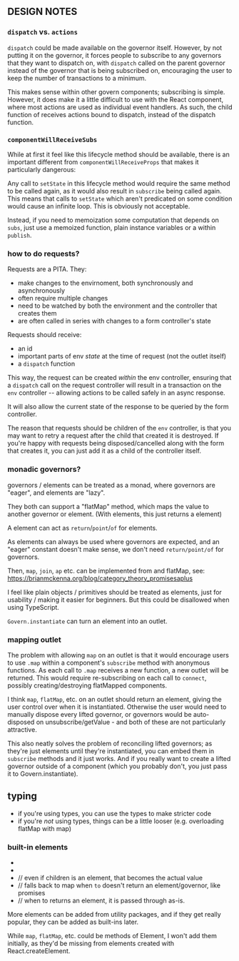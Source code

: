 DESIGN NOTES
------------

### `dispatch` vs. `actions`

`dispatch` could be made available on the governor itself. However, by not
putting it on the governor, it forces people to subscribe to any governors
that they want to dispatch on, with `dispatch` called on the parent governor
instead of the governor that is being subscribed on, encouraging the user to
keep the number of transactions to a minimum.

This makes sense within other govern components; subscribing is simple.
However, it does make it a little difficult to use with the React <Subscribe>
component, where most actions are used as individual event handlers. As such,
the child function of <Subscribe> receives actions bound to dispatch, instead
of the dispatch function.


### `componentWillReceiveSubs`

While at first it feel like this lifecycle method should be available, there
is an important different from `componentWillReceiveProps` that makes it
particularly dangerous:

Any call to `setState` in this lifecycle method would require the same method
to be called again, as it would also result in `subscribe` being called again.
This means that calls to `setState` which aren't predicated on some condition
would cause an infinite loop. This is obviously not acceptable.

Instead, if you need to memoization some computation that depends on `subs`,
just use a memoized function, plain instance variables or a within `publish`.


### how to do requests?

Requests are a PITA. They:

- make changes to the envirnoment, both synchronously and asynchronously
- often require multiple changes
- need to be watched by both the environment and the controller that creates
  them
- are often called in series with changes to a form controller's state

Requests should receive:

- an id
- important parts of env *state* at the time of request (not the outlet itself)
- a `dispatch` function

This way, the request can be created *within* the env controller, ensuring
that a `dispatch` call on the request controller will result in a transaction
on the `env` controller -- allowing actions to be called safely in an async
response.

It will also allow the current state of the response to be queried by the
form controller.

The reason that requests should be children of the `env` controller, is that
you may want to retry a request after the child that created it is destroyed.
If you're happy with requests being disposed/cancelled along with the form
that creates it, you can just add it as a child of the controller itself.


### monadic governors?

governors / elements can be treated as a monad, where governors are "eager",
and elements are "lazy".

They both can support a "flatMap" method, which maps the value to another
governor or element. (With elements, this just returns a <flatMap> element)

A <constant> element can act as `return`/`point`/`of` for elements.

As elements can always be used where governors are expected, and an "eager"
constant doesn't make sense, we don't need `return/point/of` for governors.

Then, `map`, `join`, `ap` etc. can be implemented from <constant> and flatMap,
see: https://brianmckenna.org/blog/category_theory_promisesaplus

I feel like plain objects / primitives should be treated as <constant>
elements, just for usability / making it easier for beginners. But this could
be disallowed when using TypeScript.

`Govern.instantiate` can turn an element into an outlet.


### mapping outlet

The problem with allowing `map` on an outlet is that it would encourage
users to use `.map` within a component's `subscribe` method with
anonymous functions. As each call to `.map` receives a new function,
a new outlet will be returned. This would require re-subscribing on
each call to `connect`, possibly creating/destroying flatMapped
components.

I think `map`, `flatMap`, etc. on an outlet should return an element,
giving the user control over when it is instantiated. Otherwise the
user would need to manually dispose every lifted governor, or governors
would be auto-disposed on unsubscribe/getValue - and both of these are
not particularly attractive.

This also neatly solves the problem of reconciling lifted governors;
as they're just elements until they're instantiated, you can embed them
in `subscribe` methods and it just works. And if you really want to
create a lifted governor outside of a component (which you probably
don't, you just pass it to Govern.instantiate).


## typing

- if you're using types, you can use the types to make stricter code
- if you're *not* using types, things can be a little looser (e.g. overloading flatMap with map)


### built-in elements

- <combine children />
- <combineArray children />
- <constant of />       // even if children is an element, that becomes the actual value
- <flatMap from to />   // falls back to map when `to` doesn't return an element/governor, like promises
- <map from to />       // when to returns an element, it is passed through as-is.


More elements can be added from utility packages, and if they get really
popular, they can be added as built-ins later.

While `map`, `flatMap`, etc. could be methods of Element, I won't add them
initially, as they'd be missing from elements created with React.createElement.

